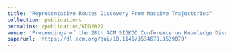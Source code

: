 ```yaml
---
title: "Representative Routes Discovery From Massive Trajectories"
collection: publications
permalink: /publication/KDD2022
venue: 'Proceedings of the 28th ACM SIGKDD Conference on Knowledge Discovery and Data Mining (KDD 2022) (CORE Tier-A*, CCF A)'
paperurl: 'https://dl.acm.org/doi/10.1145/3534678.3539079'
---
```

